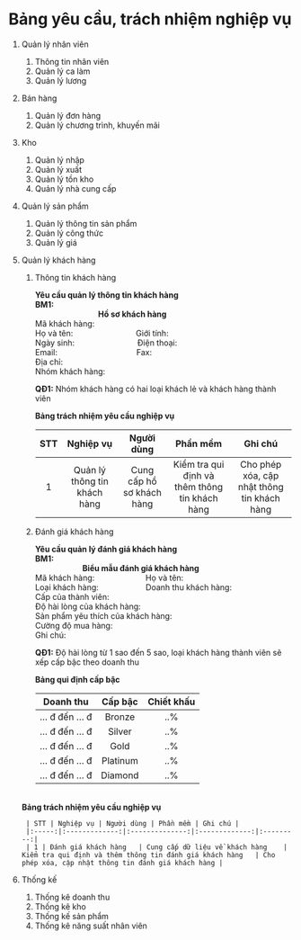 # Bảng yêu cầu, trách nhiệm nghiệp vụ
1. Quản lý nhân viên
    1. Thông tin nhân viên
    1. Quản lý ca làm
    1. Quản lý lương
1.  Bán hàng
    1. Quản lý đơn hàng
    1. Quản lý chương trình, khuyến mãi
1.  Kho
    1. Quản lý nhập
    1. Quản lý xuất
    1. Quản lý tồn kho
    1. Quản lý nhà cung cấp
1. Quản lý sản phẩm
    1. Quản lý thông tin sản phẩm
    1. Quản lý công thức
    1. Quản lý giá
1. Quản lý khách hàng
    1. Thông tin khách hàng

        **Yêu cầu quản lý thông tin khách hàng**
        <br>**BM1:**
        <br> &ensp;&ensp;&ensp;&ensp;&ensp;&ensp;&ensp;&ensp;&ensp;&ensp;&ensp;&ensp;&ensp;&ensp;&ensp;&ensp;**Hồ sơ khách hàng**
        <br>Mã khách hàng:
        <br>Họ và tên:&ensp;&ensp;&ensp;&ensp;&ensp;&ensp;&ensp;&ensp;&ensp;&ensp;&ensp;&ensp;&ensp;&ensp;&ensp;&ensp;Giới tính:
        <br>Ngày sinh:&ensp;&ensp;&ensp;&ensp;&ensp;&ensp;&ensp;&ensp;&ensp;&ensp;&ensp;&ensp;&ensp;&ensp;&ensp;&ensp;Điện thoại:
        <br>Email:&ensp;&ensp;&ensp;&ensp;&ensp;&ensp;&ensp;&ensp;&ensp;&ensp;&ensp;&ensp;&ensp;&ensp;&ensp;&ensp;&ensp;&nbsp;&ensp;&ensp;&nbsp;Fax:
        <br>Địa chỉ:
        <br>Nhóm khách hàng:

        **QĐ1:** Nhóm khách hàng có hai loại khách lẻ và khách hàng thành viên

        **Bảng trách nhiệm yêu cầu nghiệp vụ**

        | STT | Nghiệp vụ | Người dùng | Phần mềm | Ghi chú |
        |:-----:|:-------------:|:--------------:|:-------------:|:---------:|
        | 1	| Quản lý thông tin khách hàng	| Cung cấp hồ sơ khách hàng	| Kiểm tra qui định và thêm thông tin khách hàng	|Cho phép xóa, cập nhật thông tin khách hàng |
    1. Đánh giá khách hàng

        **Yêu cầu quản lý đánh giá khách hàng**
        <br>**BM1:**
        <br> &ensp;&ensp;&ensp;&ensp;&ensp;&ensp;&ensp;&ensp;&ensp;&ensp;&ensp;&ensp;**Biểu mẫu đánh giá khách hàng**
        <br>Mã khách hàng:&ensp;&ensp;&ensp;&ensp;&ensp;&ensp;&ensp;&ensp;&ensp;&ensp;&ensp;&ensp;&ensp;Họ và tên:
        <br>Loại khách hàng:&ensp;&ensp;&ensp;&ensp;&ensp;&ensp;&ensp;&ensp;&ensp;&ensp;&ensp;&ensp;Doanh thu khách hàng:
        <br>Cấp của thành viên:
        <br>Độ hài lòng của khách hàng:
        <br>Sản phẩm yêu thích của khách hàng:
        <br>Cường độ mua hàng:
        <br>Ghi chú:

        **QĐ1:**  Độ hài lòng từ 1 sao đến 5 sao, loại khách hàng thành viên sẽ xếp cấp bậc theo doanh thu

        **Bảng qui định cấp bậc**

        | Doanh thu | Cấp bậc | Chiết khấu |
        |:------------:|:-----------:|:--------------:|
        | … đ đến … đ |	Bronze    | ..%           |
        | … đ đến … đ |	Silver      |  ..%         |
        | … đ đến … đ |	Gold        |  ..%         |
        |… đ đến … đ |	Platinum |   ..%           |
        | … đ đến … đ |	Diamond |    ..%        |

    <br>**Bảng trách nhiệm yêu cầu nghiệp vụ**

        | STT | Nghiệp vụ | Người dùng | Phần mềm | Ghi chú |
        |:-----:|:-------------:|:--------------:|:-------------:|:---------:|
        | 1	| Đánh giá khách hàng	| Cung cấp dữ liệu về khách hàng	| Kiểm tra qui định và thêm thông tin đánh giá khách hàng	| Cho phép xóa, cập nhật thông tin đánh giá khách hàng |
1. Thống kế
    1. Thống kê doanh thu
    1. Thống kê kho
    1. Thống kế sản phẩm
    1. Thống kê năng suất nhân viên